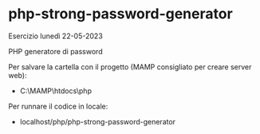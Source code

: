 # php-strong-password-generator

Esercizio lunedì 22-05-2023

PHP generatore di password

Per salvare la cartella con il progetto (MAMP consigliato per creare server web):
 - C:\MAMP\htdocs\php

Per runnare il codice in locale:
 - localhost/php/php-strong-password-generator
